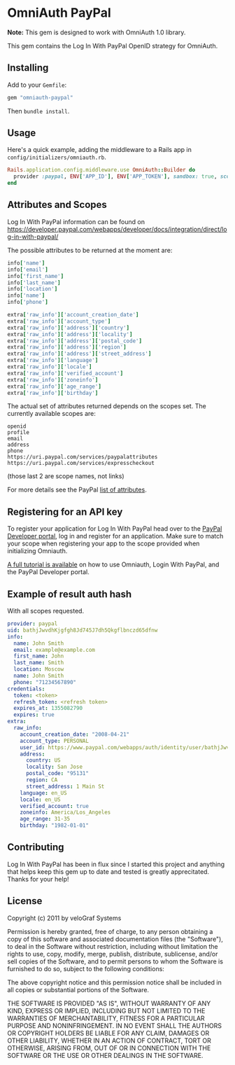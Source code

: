 # OmniAuth PayPal

**Note:** This gem is designed to work with OmniAuth 1.0 library.

This gem contains the Log In With PayPal OpenID strategy for OmniAuth.

## Installing

Add to your `Gemfile`:

```ruby
gem "omniauth-paypal"
```

Then `bundle install`.

## Usage

Here's a quick example, adding the middleware to a Rails app in `config/initializers/omniauth.rb`.

```ruby
Rails.application.config.middleware.use OmniAuth::Builder do
  provider :paypal, ENV['APP_ID'], ENV['APP_TOKEN'], sandbox: true, scope: "openid profile email"
end
```

## Attributes and Scopes

Log In With PayPal information can be found on https://developer.paypal.com/webapps/developer/docs/integration/direct/log-in-with-paypal/

The possible attributes to be returned at the moment are:

```ruby
info['name']
info['email']
info['first_name']
info['last_name']
info['location']
info['name']
info['phone']

extra['raw_info']['account_creation_date']
extra['raw_info']['account_type']
extra['raw_info']['address']['country']
extra['raw_info']['address']['locality']
extra['raw_info']['address']['postal_code']
extra['raw_info']['address']['region']
extra['raw_info']['address']['street_address']
extra['raw_info']['language']
extra['raw_info']['locale']
extra['raw_info']['verified_account']
extra['raw_info']['zoneinfo']
extra['raw_info']['age_range']
extra['raw_info']['birthday']
```

The actual set of attributes returned depends on the scopes set. The currently available scopes are:

```
openid
profile
email
address
phone
https://uri.paypal.com/services/paypalattributes
https://uri.paypal.com/services/expresscheckout
```

(those last 2 are scope names, not links)

For more details see the PayPal [list of attributes](https://developer.paypal.com/webapps/developer/docs/integration/direct/log-in-with-paypal/detailed/#attributes).

## Registering for an API key

To register your application for Log In With PayPal head over to the [PayPal Developer portal](https://developer.paypal.com/), log in and register for an application. Make sure to match your scope when registering your app to the scope provided when initializing Omniauth.

[A full tutorial is available](http://cristianobetta.com/blog/2013/09/27/integrating-login-with-paypal-into-rails/) on how to use Omniauth, Login With PayPal, and the PayPal Developer portal.

## Example of result auth hash
With all scopes requested.

```yaml
provider: paypal
uid: bathjJwvdhKjgfgh8Jd745J7dh5Qkgflbnczd65dfnw
info:
  name: John Smith
  email: example@example.com
  first_name: John
  last_name: Smith
  location: Moscow
  name: John Smith
  phone: "71234567890"
credentials:
  token: <token>
  refresh_token: <refresh token>
  expires_at: 1355082790
  expires: true
extra:
  raw_info:
    account_creation_date: "2008-04-21"
    account_type: PERSONAL
    user_id: https://www.paypal.com/webapps/auth/identity/user/bathjJwvdhKjgfgh8Jd745J7dh5Qkgflbnczd65dfnw
    address:
      country: US
      locality: San Jose
      postal_code: "95131"
      region: CA
      street_address: 1 Main St
    language: en_US
    locale: en_US
    verified_account: true
    zoneinfo: America/Los_Angeles
    age_range: 31-35
    birthday: "1982-01-01"
```

## Contributing

Log In With PayPal has been in flux since I started this project and anything that helps keep this gem up to date and tested is greatly apprecitated. Thanks for your help!

## License

Copyright (c) 2011 by veloGraf Systems

Permission is hereby granted, free of charge, to any person obtaining a copy of this software and associated documentation files (the "Software"), to deal in the Software without restriction, including without limitation the rights to use, copy, modify, merge, publish, distribute, sublicense, and/or sell copies of the Software, and to permit persons to whom the Software is furnished to do so, subject to the following conditions:

The above copyright notice and this permission notice shall be included in all copies or substantial portions of the Software.

THE SOFTWARE IS PROVIDED "AS IS", WITHOUT WARRANTY OF ANY KIND, EXPRESS OR IMPLIED, INCLUDING BUT NOT LIMITED TO THE WARRANTIES OF MERCHANTABILITY, FITNESS FOR A PARTICULAR PURPOSE AND NONINFRINGEMENT. IN NO EVENT SHALL THE AUTHORS OR COPYRIGHT HOLDERS BE LIABLE FOR ANY CLAIM, DAMAGES OR OTHER LIABILITY, WHETHER IN AN ACTION OF CONTRACT, TORT OR OTHERWISE, ARISING FROM, OUT OF OR IN CONNECTION WITH THE SOFTWARE OR THE USE OR OTHER DEALINGS IN THE SOFTWARE.
